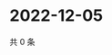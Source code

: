 # 2022-12-05

共 0 条

<!-- BEGIN WEIBO -->
<!-- 最后更新时间 Mon Dec 05 2022 21:21:51 GMT+0800 (China Standard Time) -->

<!-- END WEIBO -->

